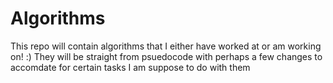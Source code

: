 # Algorithms
This repo will contain algorithms that I either have worked at or am working on! :)
They will be straight from psuedocode with perhaps a few changes to accomdate for certain tasks I am suppose to do with them
